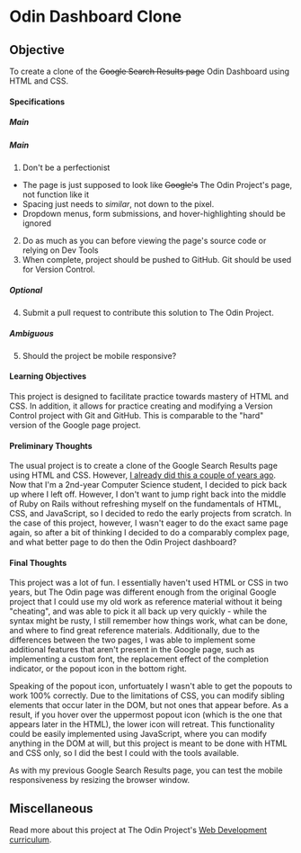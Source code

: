 # Odin Dashboard Clone

## Objective

To create a clone of the ~~Google Search Results page~~ Odin Dashboard using HTML and CSS.

#### Specifications

##### Main

##### Main

1. Don't be a perfectionist
 * The page is just supposed to look like ~~Google's~~ The Odin Project's page, not function like it
 * Spacing just needs to *similar*, not down to the pixel.
 * Dropdown menus, form submissions, and hover-highlighting should be ignored
2. Do as much as you can before viewing the page's source code or relying on Dev Tools
3. When complete, project should be pushed to GitHub. Git should be used for Version Control.

##### Optional

4. Submit a pull request to contribute this solution to The Odin Project.

##### Ambiguous

5. Should the project be mobile responsive?

#### Learning Objectives

This project is designed to facilitate practice towards mastery of HTML and CSS. In addition, it allows for practice creating and modifying a Version Control project with Git and GitHub. This is comparable to the "hard" version of the Google page project.

#### Preliminary Thoughts

The usual project is to create a clone of the Google Search Results page using HTML and CSS. However, [I already did this a couple of years ago](https://github.com/codyMalcolm/google_homepage). Now that I'm a 2nd-year Computer Science student, I decided to pick back up where I left off. However, I don't want to jump right back into the middle of Ruby on Rails without refreshing myself on the fundamentals of HTML, CSS, and JavaScript, so I decided to redo the early projects from scratch. In the case of this project, however, I wasn't eager to do the exact same page again, so after a bit of thinking I decided to do a comparably complex page, and what better page to do then the Odin Project dashboard?

#### Final Thoughts

This project was a lot of fun. I essentially haven't used HTML or CSS in two years, but The Odin page was different enough from the original Google project that I could use my old work as reference material without it being "cheating", and was able to pick it all back up very quickly - while the syntax might be rusty, I still remember how things work, what can be done, and where to find great reference materials. Additionally, due to the differences between the two pages, I was able to implement some additional features that aren't present in the Google page, such as implementing a custom font, the replacement effect of the completion indicator, or the popout icon in the bottom right.

Speaking of the popout icon, unfortuately I wasn't able to get the popouts to work 100% correctly. Due to the limitations of CSS, you can modify sibling elements that occur later in the DOM, but not ones that appear before. As a result, if you hover over the uppermost popout icon (which is the one that appears later in the HTML), the lower icon will retreat. This functionality could be easily implemented using JavaScript, where you can modify anything in the DOM at will, but this project is meant to be done with HTML and CSS only, so I did the best I could with the tools available.

As with my previous Google Search Results page, you can test the mobile responsiveness by resizing the browser window.

## Miscellaneous

Read more about this project at The Odin Project's [Web Development curriculum](http://www.theodinproject.com/courses/web-development-101/lessons/html-css).
